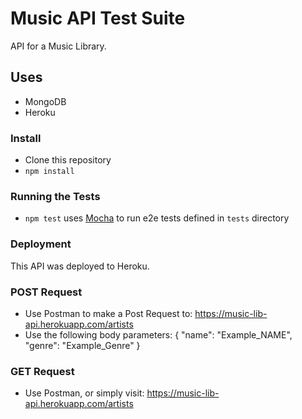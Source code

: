 # Music API Test Suite

API for a Music Library.

## Uses
- MongoDB
- Heroku

### Install
- Clone this repository
- `npm install`

### Running the Tests
- `npm test` uses [Mocha](https://mochajs.org) to run e2e tests defined in `tests` directory

### Deployment 
This API was deployed to Heroku. 

### POST Request
- Use Postman to make a Post Request to: https://music-lib-api.herokuapp.com/artists
- Use the following body parameters:
{
    "name": "Example_NAME",
    "genre": "Example_Genre"
}

### GET Request
- Use Postman, or simply visit: https://music-lib-api.herokuapp.com/artists


